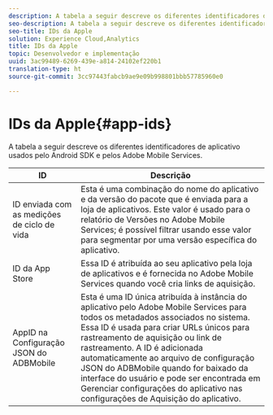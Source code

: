 ```yaml
---
description: A tabela a seguir descreve os diferentes identificadores de aplicativo usados pelo Android SDK e pelos Adobe Mobile Services.
seo-description: A tabela a seguir descreve os diferentes identificadores de aplicativo usados pelo Android SDK e pelos Adobe Mobile Services.
seo-title: IDs da Apple
solution: Experience Cloud,Analytics
title: IDs da Apple
topic: Desenvolvedor e implementação
uuid: 3ac99489-6269-439e-a814-24102ef220b1
translation-type: ht
source-git-commit: 3cc97443fabcb9ae9e09b998801bbb57785960e0

---
```



# IDs da Apple{#app-ids}

A tabela a seguir descreve os diferentes identificadores de aplicativo usados pelo Android SDK e pelos Adobe Mobile Services.

| ID | Descrição |
|--- |--- |
| ID enviada com as medições de ciclo de vida | Esta é uma combinação do nome do aplicativo e da versão do pacote que é enviada para a loja de aplicativos. Este valor é usado para o relatório de Versões no Adobe Mobile Services; é possível filtrar usando esse valor para segmentar por uma versão específica do aplicativo. |
| ID da App Store | Essa ID é atribuída ao seu aplicativo pela loja de aplicativos e é fornecida no Adobe Mobile Services quando você cria links de aquisição. |
| AppID na Configuração JSON do ADBMobile | Esta é uma ID única atribuída à instância do aplicativo pelo Adobe Mobile Services para todos os metadados associados no sistema. Essa ID é usada para criar URLs únicos para rastreamento de aquisição ou link de rastreamento. A ID é adicionada automaticamente ao arquivo de configuração JSON do ADBMobile quando for baixado da interface do usuário e pode ser encontrada em Gerenciar configurações do aplicativo nas configurações de Aquisição do aplicativo. |
